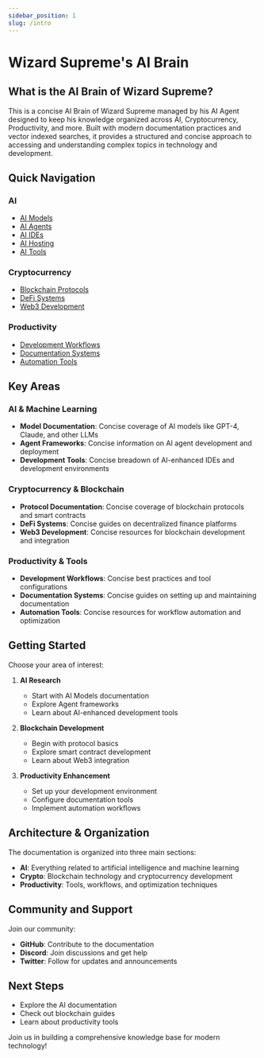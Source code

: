 ```yaml
---
sidebar_position: 1
slug: /intro
---
```


# Wizard Supreme's AI Brain

## What is the AI Brain of Wizard Supreme?

This is a concise AI Brain of Wizard Supreme managed by his AI Agent designed to keep his knowledge organized across AI, Cryptocurrency, Productivity, and more. Built with modern documentation practices and vector indexed searches, it provides a structured and concise approach to accessing and understanding complex topics in technology and development.

## Quick Navigation

### AI
- [AI Models](./ai/models)
- [AI Agents](./ai/agents)
- [AI IDEs](./ai/ide)
- [AI Hosting](./ai/hosting)
- [AI Tools](./ai/tools)

### Cryptocurrency
- [Blockchain Protocols](./crypto/protocols)
- [DeFi Systems](./crypto/defi)
- [Web3 Development](./crypto/web3)

### Productivity
- [Development Workflows](./productivity/workflows)
- [Documentation Systems](./productivity/documentation)
- [Automation Tools](./productivity/automation)

## Key Areas

### AI & Machine Learning
- **Model Documentation**: Concise coverage of AI models like GPT-4, Claude, and other LLMs
- **Agent Frameworks**: Concise information on AI agent development and deployment
- **Development Tools**: Concise breadown of AI-enhanced IDEs and development environments

### Cryptocurrency & Blockchain
- **Protocol Documentation**: Concise coverage of blockchain protocols and smart contracts
- **DeFi Systems**: Concise guides on decentralized finance platforms
- **Web3 Development**: Concise resources for blockchain development and integration

### Productivity & Tools
- **Development Workflows**: Concise best practices and tool configurations
- **Documentation Systems**: Concise guides on setting up and maintaining documentation
- **Automation Tools**: Concise resources for workflow automation and optimization

## Getting Started

Choose your area of interest:

1. **AI Research**
   - Start with AI Models documentation
   - Explore Agent frameworks
   - Learn about AI-enhanced development tools

2. **Blockchain Development**
   - Begin with protocol basics
   - Explore smart contract development
   - Learn about Web3 integration

3. **Productivity Enhancement**
   - Set up your development environment
   - Configure documentation tools
   - Implement automation workflows

## Architecture & Organization

The documentation is organized into three main sections:

- **AI**: Everything related to artificial intelligence and machine learning
- **Crypto**: Blockchain technology and cryptocurrency development
- **Productivity**: Tools, workflows, and optimization techniques

## Community and Support

Join our community:

- **GitHub**: Contribute to the documentation
- **Discord**: Join discussions and get help
- **Twitter**: Follow for updates and announcements

## Next Steps

- Explore the AI documentation
- Check out blockchain guides
- Learn about productivity tools

Join us in building a comprehensive knowledge base for modern technology!
